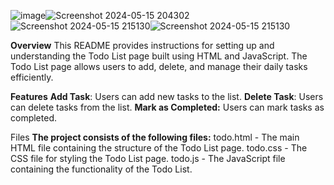 ![image](https://github.com/TadicharlaChandini/To-Do-List/assets/169427114/d32a9ed2-601b-45f6-9d23-9f4662de4ec3)![Screenshot 2024-05-15 204302](https://github.com/TadicharlaChandini/To-Do-List/assets/169427114/b59bdfb8-4215-4ec7-91a2-346fa265bf6e)
![Screenshot 2024-05-15 215130](https://github.com/TadicharlaChandini/To-Do-List/assets/169427114/e29cf1f7-c9ec-4974-acdf-4c80890dc5ca)![Screenshot 2024-05-15 215130](https://github.com/TadicharlaChandini/To-Do-List/assets/169427114/772875ac-5a7b-41c5-8386-41befb80a02b)



**Overview**
This README provides instructions for setting up and understanding the Todo List page built using HTML and JavaScript. The Todo List page allows users to add, delete, and manage their daily tasks efficiently.

**Features**
**Add Task**: Users can add new tasks to the list.
**Delete Task**: Users can delete tasks from the list.
**Mark as Completed:** Users can mark tasks as completed.

Files
**The project consists of the following files:**
todo.html - The main HTML file containing the structure of the Todo List page.
todo.css - The CSS file for styling the Todo List page.
todo.js - The JavaScript file containing the functionality of the Todo List.

